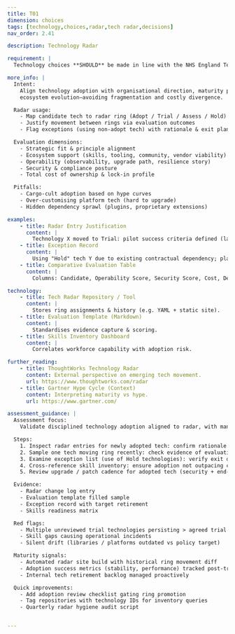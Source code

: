 ```yaml
---
title: T01
dimension: choices
tags: [technology,choices,radar,tech radar,decisions]
nav_order: 2.41

description: Technology Radar

requirement: |
  Technology choices **SHOULD** be made in line with the NHS England Technology Radar, corporate direction and wider industry trends using the associated processes to support decision making. (Note there are overlaps with the Engineering red lines; ensure a consistent response and do not repeat assessments)

more_info: |
  Intent:
    Align technology adoption with organisational direction, maturity posture and
    ecosystem evolution—avoiding fragmentation and costly divergence.

  Radar usage:
    - Map candidate tech to radar ring (Adopt / Trial / Assess / Hold)
    - Justify movement between rings via evaluation outcomes
    - Flag exceptions (using non-adopt tech) with rationale & exit plan

  Evaluation dimensions:
    - Strategic fit & principle alignment
    - Ecosystem support (skills, tooling, community, vendor viability)
    - Operability (observability, upgrade path, resilience story)
    - Security & compliance posture
    - Total cost of ownership & lock-in profile

  Pitfalls:
    - Cargo-cult adoption based on hype curves
    - Over-customising platform tech (hard to upgrade)
    - Hidden dependency sprawl (plugins, proprietary extensions)

examples: 
    - title: Radar Entry Justification
      content: |
        Technology X moved to Trial: pilot success criteria defined (latency < 50ms, admin overhead < 1 FTE).
    - title: Exception Record
      content: |
        Using "Hold" tech Y due to existing contractual dependency; plan to retire by Q3.
    - title: Comparative Evaluation Table
      content: |
        Columns: Candidate, Operability Score, Security Score, Cost, Decision.

technology:
    - title: Tech Radar Repository / Tool
      content: |
        Stores ring assignments & history (e.g. YAML + static site).
    - title: Evaluation Template (Markdown)
      content: |
        Standardises evidence capture & scoring.
    - title: Skills Inventory Dashboard
      content: |
        Correlates workforce capability with adoption risk.

further_reading:
    - title: ThoughtWorks Technology Radar
      content: External perspective on emerging tech movement.
      url: https://www.thoughtworks.com/radar
    - title: Gartner Hype Cycle (Context)
      content: Interpreting maturity vs hype.
      url: https://www.gartner.com/

assessment_guidance: |
  Assessment focus:
    Validate disciplined technology adoption aligned to radar, with managed exceptions and lifecycle review.

  Steps:
    1. Inspect radar entries for newly adopted tech: confirm rationale & success criteria defined pre-adoption.
    2. Sample one tech moving ring recently: check evidence of evaluation vs criteria (not opinion only).
    3. Examine exception list (use of Hold technologies): verify exit or mitigation plan.
    4. Cross-reference skill inventory: ensure adoption not outpacing capability (training / hiring plan present).
    5. Review upgrade / patch cadence for adopted tech (security + end-of-life awareness).

  Evidence:
    - Radar change log entry
    - Evaluation template filled sample
    - Exception record with target retirement
    - Skills readiness matrix

  Red flags:
    - Multiple unreviewed trial technologies persisting > agreed trial window
    - Skill gaps causing operational incidents
    - Silent drift (libraries / platforms outdated vs policy target)

  Maturity signals:
    - Automated radar site build with historical ring movement diff
    - Adoption success metrics (stability, performance) tracked post-trial
    - Internal tech retirement backlog managed proactively

  Quick improvements:
    - Add adoption review checklist gating ring promotion
    - Tag repositories with technology IDs for inventory queries
    - Quarterly radar hygiene audit script


---
```

